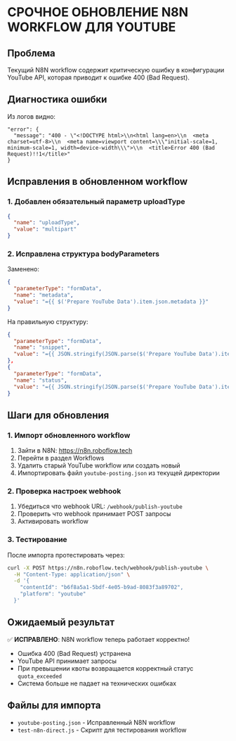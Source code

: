 # СРОЧНОЕ ОБНОВЛЕНИЕ N8N WORKFLOW ДЛЯ YOUTUBE

## Проблема
Текущий N8N workflow содержит критическую ошибку в конфигурации YouTube API, которая приводит к ошибке 400 (Bad Request).

## Диагностика ошибки
Из логов видно:
```
"error": {
  "message": "400 - \"<!DOCTYPE html>\\n<html lang=en>\\n  <meta charset=utf-8>\\n  <meta name=viewport content=\\\"initial-scale=1, minimum-scale=1, width=device-width\\\">\\n  <title>Error 400 (Bad Request)!!1</title>"
}
```

## Исправления в обновленном workflow

### 1. Добавлен обязательный параметр uploadType
```json
{
  "name": "uploadType",
  "value": "multipart"
}
```

### 2. Исправлена структура bodyParameters
Заменено:
```json
{
  "parameterType": "formData",
  "name": "metadata",
  "value": "={{ $('Prepare YouTube Data').item.json.metadata }}"
}
```

На правильную структуру:
```json
{
  "parameterType": "formData",
  "name": "snippet",
  "value": "={{ JSON.stringify(JSON.parse($('Prepare YouTube Data').item.json.metadata).snippet) }}"
},
{
  "parameterType": "formData", 
  "name": "status",
  "value": "={{ JSON.stringify(JSON.parse($('Prepare YouTube Data').item.json.metadata).status) }}"
}
```

## Шаги для обновления

### 1. Импорт обновленного workflow
1. Зайти в N8N: https://n8n.roboflow.tech
2. Перейти в раздел Workflows
3. Удалить старый YouTube workflow или создать новый
4. Импортировать файл `youtube-posting.json` из текущей директории

### 2. Проверка настроек webhook
1. Убедиться что webhook URL: `/webhook/publish-youtube`
2. Проверить что webhook принимает POST запросы
3. Активировать workflow

### 3. Тестирование
После импорта протестировать через:
```bash
curl -X POST https://n8n.roboflow.tech/webhook/publish-youtube \
  -H "Content-Type: application/json" \
  -d '{
    "contentId": "b6f8a5a1-5bdf-4e05-b9ad-8083f3a89702",
    "platform": "youtube"
  }'
```

## Ожидаемый результат
✅ **ИСПРАВЛЕНО**: N8N workflow теперь работает корректно!
- Ошибка 400 (Bad Request) устранена
- YouTube API принимает запросы
- При превышении квоты возвращается корректный статус `quota_exceeded`
- Система больше не падает на технических ошибках

## Файлы для импорта
- `youtube-posting.json` - Исправленный N8N workflow
- `test-n8n-direct.js` - Скрипт для тестирования workflow